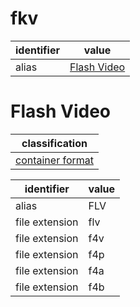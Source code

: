 # fkv

| identifier     | value
| -------------- | -----
| alias          | [Flash Video](#flash-video)

# Flash Video
| classification
| --------------
| [container format](container.md)

| identifier     | value
| -------------- | -----
| alias          | FLV
| file extension | flv
| file extension | f4v
| file extension | f4p
| file extension | f4a
| file extension | f4b